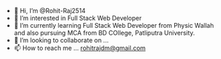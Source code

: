 - 👋 Hi, I’m @Rohit-Raj2514
- 👀 I’m interested in Full Stack Web Developer
- 🌱 I’m currently learning Full Stack Web Developer from Physic Wallah and also pursuing MCA from BD COllege, Patliputra University.
- 💞️ I’m looking to collaborate on ...
- 📫 How to reach me ... rohitrajdm@gmail.com

<!---
Rohit-Raj2514/Rohit-Raj2514 is a ✨ special ✨ repository because its `README.md` (this file) appears on your GitHub profile.
You can click the Preview link to take a look at your changes.
--->
